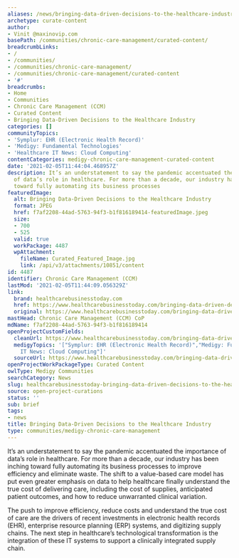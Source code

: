 ```yaml
---
aliases: /news/bringing-data-driven-decisions-to-the-healthcare-industry
archetype: curate-content
author:
- Vinit @maxinovip.com
basePath: /communities/chronic-care-management/curated-content/
breadcrumbLinks:
- /
- /communities/
- /communities/chronic-care-management/
- /communities/chronic-care-management/curated-content
- '#'
breadcrumbs:
- Home
- Communities
- Chronic Care Management (CCM)
- Curated Content
- Bringing Data-Driven Decisions to the Healthcare Industry
categories: []
communityTopics:
- 'Symplur: EHR (Electronic Health Record)'
- 'Medigy: Fundamental Technologies'
- 'Healthcare IT News: Cloud Computing'
contentCategories: medigy-chronic-care-management-curated-content
date: '2021-02-05T11:44:04.468957Z'
description: It’s an understatement to say the pandemic accentuated the importance
  of data’s role in healthcare. For more than a decade, our industry has been inching
  toward fully automating its business processes
featuredImage:
  alt: Bringing Data-Driven Decisions to the Healthcare Industry
  format: JPEG
  href: f7af2208-44ad-5763-94f3-b1f816189414-featuredImage.jpeg
  size:
  - 700
  - 525
  valid: true
  workPackage: 4487
  wpAttachment:
    fileName: Curated_Featured_Image.jpg
    link: /api/v3/attachments/10851/content
id: 4487
identifier: Chronic Care Management (CCM)
lastMod: '2021-02-05T11:44:09.056329Z'
link:
  brand: healthcarebusinesstoday.com
  href: https://www.healthcarebusinesstoday.com/bringing-data-driven-decisions-to-the-healthcare-industry/
  original: https://www.healthcarebusinesstoday.com/bringing-data-driven-decisions-to-the-healthcare-industry/
mastHead: Chronic Care Management (CCM) CoP
mdName: f7af2208-44ad-5763-94f3-b1f816189414
openProjectCustomFields:
  cleanUrl: https://www.healthcarebusinesstoday.com/bringing-data-driven-decisions-to-the-healthcare-industry/
  medigyTopics: '["Symplur: EHR (Electronic Health Record)","Medigy: Fundamental Technologies","Healthcare
    IT News: Cloud Computing"]'
  sourceUrl: https://www.healthcarebusinesstoday.com/bringing-data-driven-decisions-to-the-healthcare-industry/
openProjectWorkPackageType: Curated Content
owlType: Medigy Communities
searchCategory: News
slug: healthcarebusinesstoday-bringing-data-driven-decisions-to-the-healthcare-industry
source: open-project-curations
status: ''
sub: brief
tags:
- news
title: Bringing Data-Driven Decisions to the Healthcare Industry
type: communities/medigy-chronic-care-management
---
```


<p>It’s an understatement to say the pandemic accentuated the importance of data’s role in healthcare. For more than a decade, our industry has been inching toward fully automating its business processes to improve efficiency and eliminate waste. The shift to a value-based care model has put even greater emphasis on data to help healthcare finally understand the true cost of delivering care, including the cost of supplies, anticipated patient outcomes, and how to reduce unwarranted clinical variation.</p><p>The push to improve efficiency, reduce costs and understand the true cost of care are the drivers of recent investments in electronic health records (EHR), enterprise resource planning (ERP) systems, and digitizing supply chains. The next step in healthcare’s technological transformation is the integration of these IT systems to support a clinically integrated supply chain.</p>